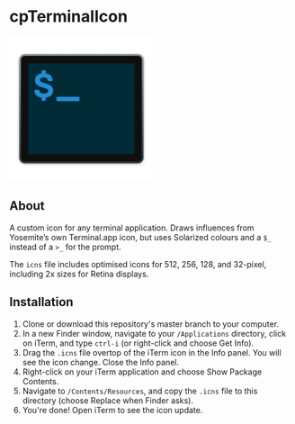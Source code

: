 # cpTerminalIcon

<img src="./512.png" width="256px" alt="Terminal icon">

## About
A custom icon for any terminal application. Draws influences from Yosemite’s own Terminal.app icon, but uses Solarized colours and a `$_` instead of a `>_` for the prompt. 

The <code>icns</code> file includes optimised icons for 512, 256, 128, and 32-pixel, including 2x sizes for Retina displays.

## Installation
1. Clone or download this repository's master branch to your computer.
2. In a new Finder window, navigate to your `/Applications` directory, click on iTerm, and type `ctrl-i` (or right-click and choose Get Info).
4. Drag the `.icns` file overtop of the iTerm icon in the Info panel. You will see the icon change. Close the Info panel.
5. Right-click on your iTerm application and choose Show Package Contents.
6. Navigate to `/Contents/Resources`, and copy the `.icns` file to this directory (choose Replace when Finder asks).
7. You're done! Open iTerm to see the icon update.
